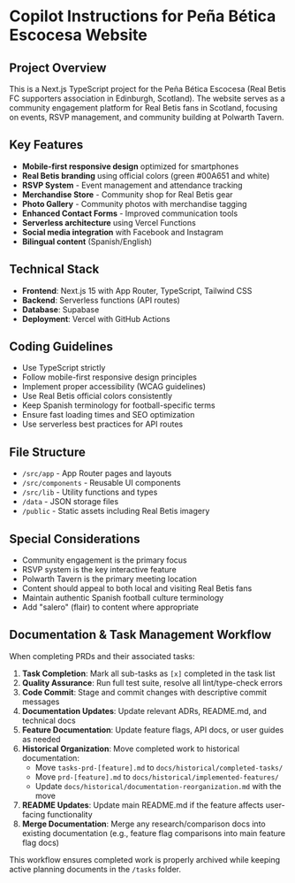 # Copilot Instructions for Peña Bética Escocesa Website

<!-- Use this file to provide workspace-specific custom instructions to Copilot. For more details, visit https://code.visualstudio.com/docs/copilot/copilot-customization#_use-a-githubcopilotinstructionsmd-file -->

## Project Overview

This is a Next.js TypeScript project for the Peña Bética Escocesa (Real Betis FC supporters association in Edinburgh, Scotland). The website serves as a community engagement platform for Real Betis fans in Scotland, focusing on events, RSVP management, and community building at Polwarth Tavern.

## Key Features

- **Mobile-first responsive design** optimized for smartphones
- **Real Betis branding** using official colors (green #00A651 and white)
- **RSVP System** - Event management and attendance tracking
- **Merchandise Store** - Community shop for Real Betis gear
- **Photo Gallery** - Community photos with merchandise tagging
- **Enhanced Contact Forms** - Improved communication tools
- **Serverless architecture** using Vercel Functions
- **Social media integration** with Facebook and Instagram
- **Bilingual content** (Spanish/English)

## Technical Stack

- **Frontend**: Next.js 15 with App Router, TypeScript, Tailwind CSS
- **Backend**: Serverless functions (API routes)
- **Database**: Supabase
- **Deployment**: Vercel with GitHub Actions

## Coding Guidelines

- Use TypeScript strictly
- Follow mobile-first responsive design principles
- Implement proper accessibility (WCAG guidelines)
- Use Real Betis official colors consistently
- Keep Spanish terminology for football-specific terms
- Ensure fast loading times and SEO optimization
- Use serverless best practices for API routes

## File Structure

- `/src/app` - App Router pages and layouts
- `/src/components` - Reusable UI components
- `/src/lib` - Utility functions and types
- `/data` - JSON storage files
- `/public` - Static assets including Real Betis imagery

## Special Considerations

- Community engagement is the primary focus
- RSVP system is the key interactive feature
- Polwarth Tavern is the primary meeting location
- Content should appeal to both local and visiting Real Betis fans
- Maintain authentic Spanish football culture terminology
- Add "salero" (flair) to content where appropriate

## Documentation & Task Management Workflow

When completing PRDs and their associated tasks:

1. **Task Completion**: Mark all sub-tasks as `[x]` completed in the task list
2. **Quality Assurance**: Run full test suite, resolve all lint/type-check errors
3. **Code Commit**: Stage and commit changes with descriptive commit messages
4. **Documentation Updates**: Update relevant ADRs, README.md, and technical docs
5. **Feature Documentation**: Update feature flags, API docs, or user guides as needed
6. **Historical Organization**: Move completed work to historical documentation:
   - Move `tasks-prd-[feature].md` to `docs/historical/completed-tasks/`
   - Move `prd-[feature].md` to `docs/historical/implemented-features/`
   - Update `docs/historical/documentation-reorganization.md` with the move
7. **README Updates**: Update main README.md if the feature affects user-facing functionality
8. **Merge Documentation**: Merge any research/comparison docs into existing documentation (e.g., feature flag comparisons into main feature flag docs)

This workflow ensures completed work is properly archived while keeping active planning documents in the `/tasks` folder.
